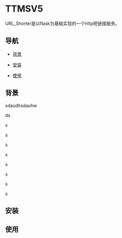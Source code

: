 # TTMSV5

URL_Shorter是以flask为基础实现的一个http短链接服务。



## 导航

- [背景](#背景)

- [安装](#安装)
- [使用](#使用)



## 背景

sdaudhsdauhw

ds



s



s



s

s

s

s

s

s



## 安装

## 使用

